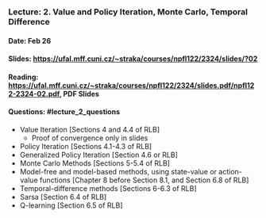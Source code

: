 ### Lecture: 2. Value and Policy Iteration, Monte Carlo, Temporal Difference
#### Date: Feb 26
#### Slides: https://ufal.mff.cuni.cz/~straka/courses/npfl122/2324/slides/?02
#### Reading: https://ufal.mff.cuni.cz/~straka/courses/npfl122/2324/slides.pdf/npfl122-2324-02.pdf, PDF Slides
#### Questions: #lecture_2_questions

- Value Iteration [Sections 4 and 4.4 of RLB]
  - Proof of convergence only in slides
- Policy Iteration [Sections 4.1-4.3 of RLB]
- Generalized Policy Iteration [Section 4.6 or RLB]
- Monte Carlo Methods [Sections 5-5.4 of RLB]
- Model-free and model-based methods, using state-value or action-value
  functions [Chapter 8 before Section 8.1, and Section 6.8 of RLB]
- Temporal-difference methods [Sections 6-6.3 of RLB]
- Sarsa [Section 6.4 of RLB]
- Q-learning [Section 6.5 of RLB]
